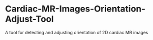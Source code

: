# Cardiac-MR-Images-Orientation-Adjust-Tool
A tool for detecting and adjusting orientation of 2D cardiac MR images
